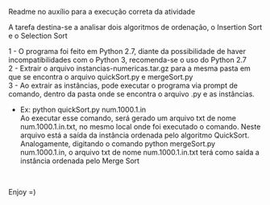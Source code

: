 Readme no auxílio para a execução correta da atividade

A tarefa destina-se a analisar dois algoritmos de ordenação, o Insertion Sort e o Selection Sort

1 - O programa foi feito em Python 2.7, diante da possibilidade de haver incompatibilidades com o Python 3, recomenda-se o uso do Python 2.7<br>
2 - Extrair o arquivo instancias-numericas.tar.gz para a mesma pasta em que se encontra o arquivo quickSort.py e mergeSort.py<br>
3 - Ao extrair as instâncias, pode executar o programa via prompt de comando, dentro da pasta onde se encontra o arquivo .py e as instâncias.
  - Ex: python quickSort.py num.1000.1.in<br>
  Ao executar esse comando, será gerado um arquivo txt de nome num.1000.1.in.txt, no mesmo local onde foi executado o comando. Neste arquivo está a saída da instância ordenada pelo algoritmo QuickSort. Analogamente, digitando o comando python mergeSort.py num.1000.1.in, o arquivo txt de nome num.1000.1.in.txt terá como saída a instância ordenada pelo Merge Sort
<br>

Enjoy =)
